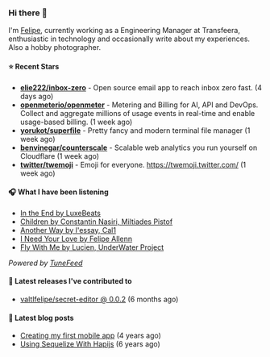 ### Hi there 👋

I'm [Felipe](https://felipevm.com), currently working as a Engineering Manager at Transfeera, enthusiastic in technology and occasionally write about my experiences. Also a hobby photographer.

#### ⭐ Recent Stars
- **[elie222/inbox-zero](https://github.com/elie222/inbox-zero)** - Open source email app to reach inbox zero fast. (4 days ago)
- **[openmeterio/openmeter](https://github.com/openmeterio/openmeter)** - Metering and Billing for AI, API and DevOps. Collect and aggregate millions of usage events in real-time and enable usage-based billing. (1 week ago)
- **[yorukot/superfile](https://github.com/yorukot/superfile)** - Pretty fancy and modern terminal file manager (1 week ago)
- **[benvinegar/counterscale](https://github.com/benvinegar/counterscale)** - Scalable web analytics you run yourself on Cloudflare (1 week ago)
- **[twitter/twemoji](https://github.com/twitter/twemoji)** - Emoji for everyone. https://twemoji.twitter.com/ (1 week ago)

#### 🎧 What I have been listening
- [In the End by LuxeBeats](https://open.spotify.com/track/2jTfTwVvu0h2LlsKrrcldT)
- [Children by Constantin Nasiri, Miltiades Pistof](https://open.spotify.com/track/03AdNdIWvdH3wiAN2fAX2Q)
- [Another Way by l&#39;essay, Cal1](https://open.spotify.com/track/5FdxRbnEDPEGudUu8e28Qi)
- [I Need Your Love by Felipe Allenn](https://open.spotify.com/track/6ectfxHqVnMj9kb2gfJkPH)
- [Fly With Me by Lucien, UnderWater Project](https://open.spotify.com/track/4BJGIPhm7dcBoe1gJ7hkok)

_Powered by [TuneFeed](https://tunefeed.app?ref=valtlfelipe-gh-profile)_ 

#### 🚀 Latest releases I've contributed to


- [valtlfelipe/secret-editor @ 0.0.2](https://github.com/valtlfelipe/secret-editor/releases/tag/0.0.2) (6 months ago)

#### 📄 Latest blog posts
- [Creating my first mobile app](https://felipevm.com/posts/creating-my-first-mobile-app/) (4 years ago)
- [Using Sequelize With Hapijs](https://felipevm.com/posts/using-sequelize-with-hapijs/) (6 years ago)
